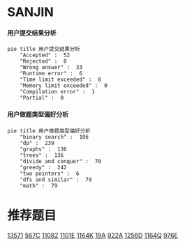 # SANJIN

<!-- tabs:start -->



#### **用户提交结果分析**

```mermaid
pie title 用户提交结果分析
    "Accepted" :  52
    "Rejected" :  0
    "Wrong answer" :  33
    "Runtime error" :  6
    "Time limit exceeded" :  8
    "Memory limit exceeded" :  0
    "Compilation error" :  1
    "Partial" :  0
```

#### **用户做题类型偏好分析**

```mermaid
pie title 用户做题类型偏好分析
    "binary search" :  106
    "dp" :  239
    "graphs" :  136
    "trees" :  136
    "divide and conquer" :  70
    "greedy" :  242
    "two pointers" :  6
    "dfs and similar" :  79
    "math" :  79
```



<!-- tabs:end -->
# 推荐题目
[13571](https://codeforces.com/contest/1357/problem/1)
[567C](https://codeforces.com/contest/567/problem/C)
[11082](https://codeforces.com/contest/1108/problem/2)
[1101E](https://codeforces.com/contest/1101/problem/E)
[1164K](https://codeforces.com/contest/1164/problem/K)
[19A](https://codeforces.com/contest/19/problem/A)
[922A](https://codeforces.com/contest/922/problem/A)
[1256D](https://codeforces.com/contest/1256/problem/D)
[1164Q](https://codeforces.com/contest/1164/problem/Q)
[976E](https://codeforces.com/contest/976/problem/E)
